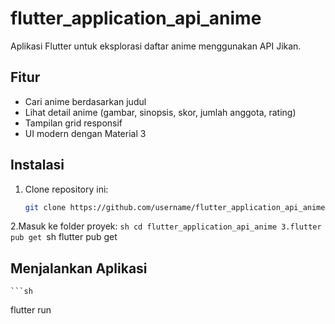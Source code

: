 # flutter_application_api_anime

Aplikasi Flutter untuk eksplorasi daftar anime menggunakan API Jikan.

## Fitur

- Cari anime berdasarkan judul
- Lihat detail anime (gambar, sinopsis, skor, jumlah anggota, rating)
- Tampilan grid responsif
- UI modern dengan Material 3

## Instalasi

1. Clone repository ini:
   ```sh
   git clone https://github.com/username/flutter_application_api_anime.git
2.Masuk ke folder proyek:
    ```sh
   cd flutter_application_api_anime
3.flutter pub get
    ```sh
  flutter pub get

## Menjalankan Aplikasi
    ```sh
   flutter run


